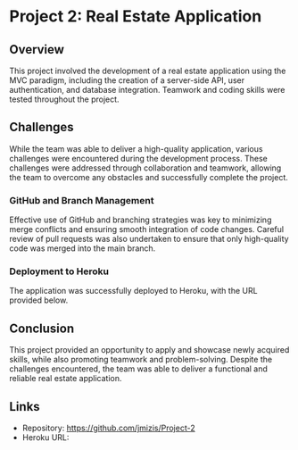 # Project 2: Real Estate Application

## Overview

This project involved the development of a real estate application using the MVC paradigm, including the creation of a server-side API, user authentication, and database integration. Teamwork and coding skills were tested throughout the project.

## Challenges

While the team was able to deliver a high-quality application, various challenges were encountered during the development process. These challenges were addressed through collaboration and teamwork, allowing the team to overcome any obstacles and successfully complete the project.

### GitHub and Branch Management

Effective use of GitHub and branching strategies was key to minimizing merge conflicts and ensuring smooth integration of code changes. Careful review of pull requests was also undertaken to ensure that only high-quality code was merged into the main branch.

### Deployment to Heroku

The application was successfully deployed to Heroku, with the URL provided below.

## Conclusion

This project provided an opportunity to apply and showcase newly acquired skills, while also promoting teamwork and problem-solving. Despite the challenges encountered, the team was able to deliver a functional and reliable real estate application.

## Links

- Repository: https://github.com/jmizis/Project-2
- Heroku URL: 
